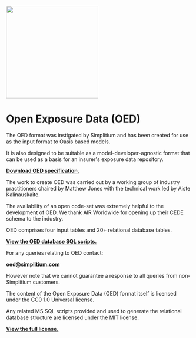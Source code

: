 <a href="https://www.simplitium.com/modex" target="_blank">
  <img src="https://www.simplitium.com/hubfs/logo/modex-by-simplitium.png?t=1538034253743" width=250></img>
</a>

# Open Exposure Data (OED)

The OED format was instigated by Simplitium and has been created for use as the input format to Oasis based models.                
                
It is also designed to be suitable as a model-developer-agnostic format that can be used as a basis for an insurer's exposure data repository.

<a href="https://github.com/Simplitium/OED/archive/master.zip"><b>Download OED specification.</b></a>
                
The work to create OED was carried out by a working group of industry practitioners chaired by Matthew Jones with the technical work led by Aiste Kalinauskaite.               
                
The availability of an open code-set was extremely helpful to the development of OED. We thank AIR Worldwide for opening up their CEDE schema to the industry.   
                
OED comprises four input tables and 20+ relational database tables. 

<b><a href="https://github.com/Simplitium/OED/tree/master/SQL%20Scripts">View the OED database SQL scripts.</a></b>
                
For any queries relating to OED contact: 
                
<b>oed@simplitium.com</b>
                
However note that we cannot guarantee a response to all queries from non-Simplitium customers.         
                
The content of the Open Exposure Data (OED) format itself is licensed under the CC0 1.0 Universal license.             
                
Any related MS SQL scripts provided and used to generate the relational database structure are licensed under the MIT license.        

<b><a href="https://github.com/Simplitium/OED/blob/master/LICENSE.md">View the full license.</a></b>

